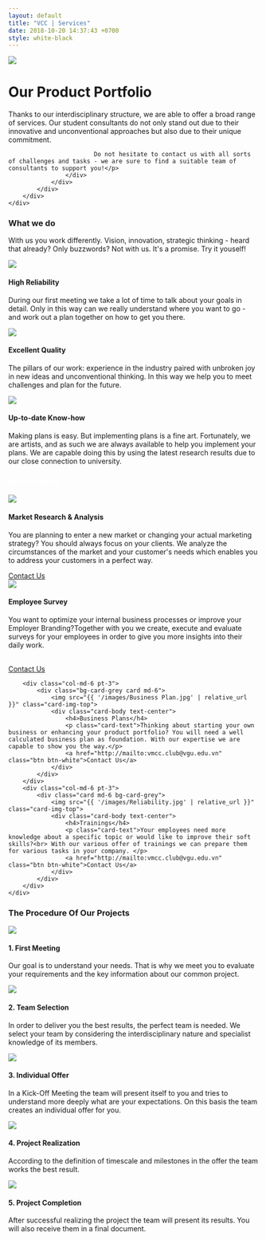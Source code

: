 ```yaml
---
layout: default
title: "VCC | Services"
date: 2018-10-20 14:37:43 +0700
style: white-black 
---
```


<!-- Cover -->
<div class="masthead-2 clearfix">
    <div class="container-fluid">
        <div class="row">
            <div class="col">
                <img src="{{ '/images/nightcity.jpg' | relative_url }}" id="image-cover">
            </div>
            <div class="col bg-grey">
                <div class="container ph">
                    <div class="site-heading">
                            <h1 class="display-2">Our Product Portfolio</h1>
                            <p class="lead">Thanks to our interdisciplinary structure, we are able to offer a broad range of services. Our student consultants do not only stand out due to their innovative and unconventional approaches but also due to their unique commitment. <br>
    
                            Do not hesitate to contact us with all sorts of challenges and tasks - we are sure to find a suitable team of consultants to support you!</p>
                    </div>
                </div>
            </div>
        </div>
    </div>
</div>

<!-- What we do -->
<div class="container pb-5">
    <div class="row spacing">
        <div class="col-lg-8 text-center mx-auto">
            <h3>What we do</h3>
            <p>With us you work differently. Vision, innovation, strategic thinking - heard that already? Only buzzwords? Not with us. It's a promise. Try it youself!</p>
        </div>
    </div>
    <div class="row">
        <div class="col-md-4">
            <div class="card md-4">
                <img src="{{ '/images/Reliability.jpg' | relative_url }}" class="card-img-top">
                <div class="card-body text-center">
                    <h4>High Reliability</h4>
                    <p class="card-text">During our first meeting we take a lot of time to talk about your goals in detail. Only in this way can we really understand where you want to go - and work out a plan together on how to get you there.</p>
                </div>
            </div>
        </div>
        <div class="col-md-4">
            <div class="card md-4">
                <img src="{{ '/images/Quality.jpg' | relative_url }}" class="card-img-top">
                <div class="card-body text-center">
                    <h4>Excellent Quality</h4>
                    <p class="card-text">The pillars of our work: experience in the industry paired with unbroken joy in new ideas and unconventional thinking. In this way we help you to meet challenges and plan for the future.</p>
                </div>
            </div>
        </div>
        <div class="col-md-4">
            <div class="card md-4">
                <img src="{{ '/images/Up-to-date.jpg' | relative_url }}" class="card-img-top">
                <div class="card-body text-center">
                    <h4>Up-to-date Know-how</h4>
                    <p class="card-text">Making plans is easy. But implementing plans is a fine art. Fortunately, we are artists, and as such we are always available to help you implement your plans. We are capable doing this by using the latest research results due to our close connection to university.</p>
                </div>
            </div>
        </div>
    </div>   
</div>

<!-- Our Services -->
<div class="container bg-grey spacing">
    <h3 class="text-center mx-auto p-5" style="color:#fff;">Our Services</h3>
    <div class="row">
        <div class="col-md-6">
            <div class="bg-card-grey card md-6">
                <img src="{{ '/images/Market Research.jpg' | relative_url }}" class="card-img-top">
                <div class="card-body text-center">
                    <h4>Market Research & Analysis</h4>
                    <p class="card-text">You are planning to enter a new market or changing your actual marketing strategy?
                        You should always focus on your clients. We analyze the circumstances of the market and your customer's needs which enables you to address your customers in a perfect way.</p>
                    <a href="http://mailto:vmcc.club@vgu.edu.vn" class="btn btn-white">Contact Us</a>
                </div>
            </div>
        </div>
        <div class="col-md-6">
            <div class="card md-6 bg-card-grey">
                <img src="{{ '/images/Employee Survey.jpg' | relative_url }}" class="card-img-top">
                <div class="card-body text-center">
                    <h4>Employee Survey</h4>
                    <p class="card-text">You want to optimize your internal business processes or improve your Employer Branding?Together with you we create, execute and evaluate surveys for your employees in order to give you more insights into their daily work. </p>
                    <br>
                    <a href="http://mailto:vmcc.club@vgu.edu.vn" class="btn btn-white">Contact Us</a>
                </div>
            </div>
        </div>

        <div class="col-md-6 pt-3">
            <div class="bg-card-grey card md-6">
                <img src="{{ '/images/Business Plan.jpg' | relative_url }}" class="card-img-top">
                <div class="card-body text-center">
                    <h4>Business Plans</h4>
                    <p class="card-text">Thinking about starting your own business or enhancing your product portfolio? You will need a well calculated business plan as foundation. With our expertise we are capable to show you the way.</p>
                    <a href="http://mailto:vmcc.club@vgu.edu.vn" class="btn btn-white">Contact Us</a>
                </div>
            </div>
        </div>
        <div class="col-md-6 pt-3">
            <div class="card md-6 bg-card-grey">
                <img src="{{ '/images/Reliability.jpg' | relative_url }}" class="card-img-top">
                <div class="card-body text-center">
                    <h4>Trainings</h4>
                    <p class="card-text">Your employees need more knowledge about a specific topic or would like to improve their soft skills?<br> With our various offer of trainings we can prepare them for various tasks in your company. </p>
                    <a href="http://mailto:vmcc.club@vgu.edu.vn" class="btn btn-white">Contact Us</a>
                </div>
            </div>
        </div>
    </div>   
</div>

<!-- Procedures -->
<div class="container pt-5">
    <div class="col-lg-8 text-center mx-auto">
        <h3>The Procedure Of Our Projects</h3>
    </div>
    <div class="row">
        <div class="col-md-4">
            <div class="card md-4">
                <img src="{{ '/images/Meeting.jpg' | relative_url }}" class="card-img-top">
                <div class="card-body text-center">
                    <h4>1. First Meeting</h4>
                    <p class="card-text">Our goal is to understand your needs. That is why we meet you to evaluate your requirements and the key information about our common project.</p>
                </div>
            </div>
        </div>
        <div class="col-md-4">
            <div class="card md-4">
                <img src="{{ '/images/Team Selection.jpg' | relative_url }}" class="card-img-top">
                <div class="card-body text-center">
                    <h4>2. Team Selection</h4>
                    <p class="card-text">In order to deliver you the best results, the perfect team is needed. We select your team by considering the interdisciplinary nature and specialist knowledge of its members.</p>
                </div>
            </div>
        </div>
        <div class="col-md-4">
            <div class="card md-4">
                <img src="{{ '/images/Offer.jpg' | relative_url }}" class="card-img-top">
                <div class="card-body text-center">
                    <h4>3. Individual Offer</h4>
                    <p class="card-text">In a Kick-Off Meeting the team will present itself to you and tries to understand more deeply what are your expectations. On this basis the team creates an individual offer for you.</p>
                </div>
            </div>
        </div>
        <div class="col-md-4">
            <div class="card md-4">
                <img src="{{ '/images/Project Realization.jpg' | relative_url }}" class="card-img-top">
                <div class="card-body text-center">
                    <h4>4. Project Realization</h4>
                    <p class="card-text">According to the definition of timescale and milestones in the offer the team works the best result.</p>
                </div>
            </div>
        </div>
        <div class="col-md-4">
            <div class="card md-4">
                <img src="{{ '/images/Project Presentation.jpg' | relative_url }}" class="card-img-top">
                <div class="card-body text-center">
                    <h4>5. Project Completion</h4>
                    <p class="card-text">After successful realizing the project the team will present its results. You will also receive them in a final document.</p>
                </div>
            </div>
        </div>
</div>







